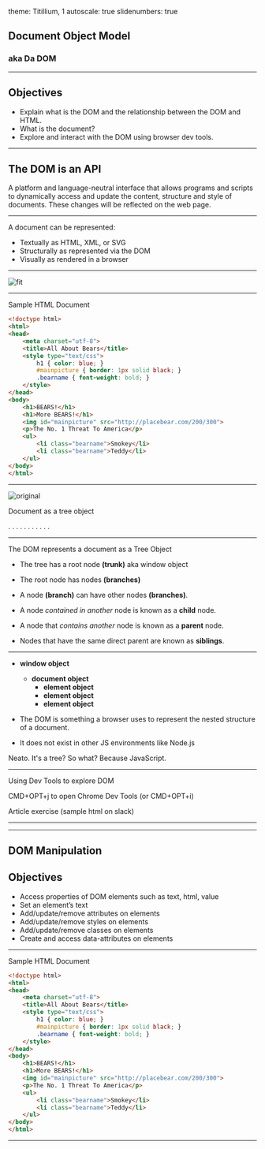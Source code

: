 theme: Titillium, 1
autoscale: true
slidenumbers: true
<!-- @author: Pete Silva -->

## Document Object Model
### aka Da DOM

---

## Objectives
- Explain what is the DOM and the relationship between the DOM and HTML.
- What is the document?
- Explore and interact with the DOM using browser dev tools.

---

## The DOM is an API

A platform and language-neutral interface that allows programs and scripts to dynamically access and update the content, structure and style of documents. These changes will be reflected on the web page.

---

A document can be represented:

- Textually as HTML, XML, or SVG
- Structurally as represented via the DOM
- Visually as rendered in a browser

---

![fit](http://i.imgur.com/EXCdLcm.png)

---

Sample HTML Document

```html
<!doctype html>
<html>
<head>
    <meta charset="utf-8">
    <title>All About Bears</title>
    <style type="text/css">
        h1 { color: blue; }
        #mainpicture { border: 1px solid black; }
        .bearname { font-weight: bold; }
    </style>
</head>
<body>
    <h1>BEARS!</h1>
    <h1>More BEARS!</h1>
    <img id="mainpicture" src="http://placebear.com/200/300">
    <p>The No. 1 Threat To America</p>
    <ul>
        <li class="bearname">Smokey</li>
        <li class="bearname">Teddy</li>
    </ul>
</body>
</html>
```

----


![original](https://s3.amazonaws.com/media-p.slid.es/uploads/634876/images/3468182/Screen_Shot_2017-02-06_at_3.21.08_PM.png)

Document as a tree object

.
.
.
.
.
.
.
.
.
.
.

---

The DOM represents a document as a Tree Object

- The tree has a root node **(trunk)** aka window object
- The root node has nodes **(branches)**
- A node **(branch)** can have other nodes **(branches)**.

- A node *contained in another* node is known as a **child** node.
- A node that *contains another* node is known as a **parent** node.
- Nodes that have the same direct parent are known as **siblings**.

---

- **window object**
  - **document object**
      - **element object**
      - **element object**
      - **element object**

- The DOM is something a browser uses to represent the nested structure of a document.
- It does not exist in other JS environments like Node.js

Neato. It's a tree? So what? Because JavaScript.

---

Using Dev Tools to explore DOM

CMD+OPT+j to open Chrome Dev Tools
(or CMD+OPT+i)

Article exercise
(sample html on slack)

---

<break>

---

## DOM Manipulation
## Objectives

- Access properties of DOM elements such as text, html, value
- Set an element’s text
- Add/update/remove attributes on elements
- Add/update/remove styles on elements
- Add/update/remove classes on elements
- Create and access data-attributes on elements

---

Sample HTML Document

```html
<!doctype html>
<html>
<head>
    <meta charset="utf-8">
    <title>All About Bears</title>
    <style type="text/css">
        h1 { color: blue; }
        #mainpicture { border: 1px solid black; }
        .bearname { font-weight: bold; }
    </style>
</head>
<body>
    <h1>BEARS!</h1>
    <h1>More BEARS!</h1>
    <img id="mainpicture" src="http://placebear.com/200/300">
    <p>The No. 1 Threat To America</p>
    <ul>
        <li class="bearname">Smokey</li>
        <li class="bearname">Teddy</li>
    </ul>
</body>
</html>
```

---
